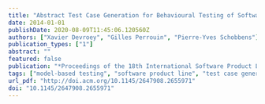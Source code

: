 ```yaml
---
title: "Abstract Test Case Generation for Behavioural Testing of Software Product Lines"
date: 2014-01-01
publishDate: 2020-08-09T11:45:06.120560Z
authors: ["Xavier Devroey", "Gilles Perrouin", "Pierre-Yves Schobbens"]
publication_types: ["1"]
abstract: ""
featured: false
publication: "*Proceedings of the 18th International Software Product Line Conference (SPLC): Companion Volume for Workshops, Demonstrations and Tools*"
tags: ["model-based testing", "software product line", "test case generation"]
url_pdf: "http://doi.acm.org/10.1145/2647908.2655971"
doi: "10.1145/2647908.2655971"
---
```


